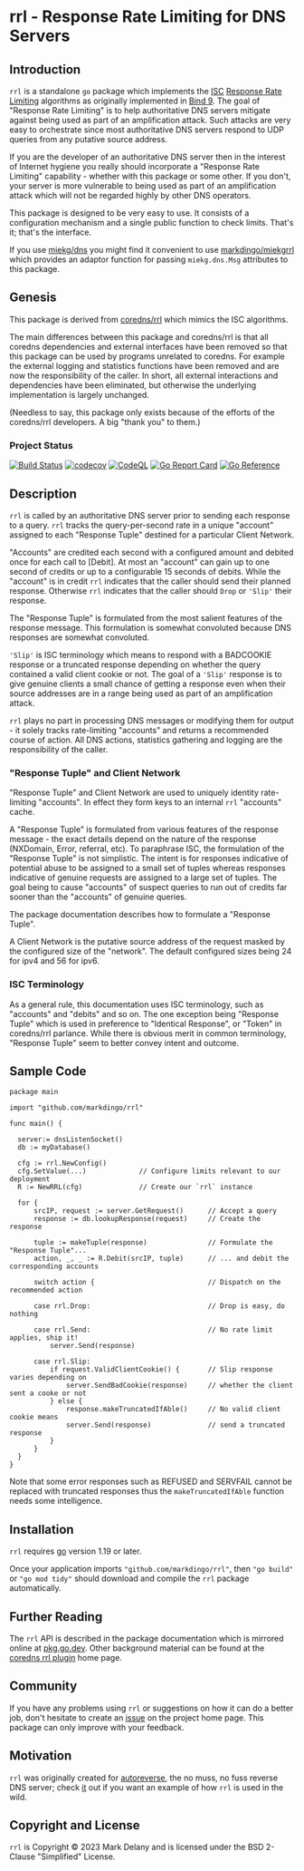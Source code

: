 <!-- Always newline after period so diffs are easier to read. -->
# rrl - Response Rate Limiting for DNS Servers

## Introduction

`rrl` is a standalone `go` package which implements the [ISC](https://www.isc.org) [Response
Rate Limiting](https://kb.isc.org/docs/aa-01148) algorithms as originally implemented in
[Bind 9](https://www.isc.org/bind/).
The goal of "Response Rate Limiting" is to help authoritative DNS servers mitigate against
being used as part of an amplification attack.
Such attacks are very easy to orchestrate since most authoritative DNS servers respond to
UDP queries from any putative source address.

If you are the developer of an authoritative DNS server then in the interest of Internet
hygiene you really should incorporate a "Response Rate Limiting" capability - whether with
this package or some other.
If you don't, your server is more vulnerable to being used as part of an amplification
attack which will not be regarded highly by other DNS operators.

This package is designed to be very easy to use.
It consists of a configuration mechanism and a single public function to check limits.
That's it; that's the interface.

If you use [miekg/dns](https://github.com/miekg/dns) you might
find it convenient to use [markdingo/miekgrrl](https://github.com/markdingo/miekgrrl) which
provides an adaptor function for passing `miekg.dns.Msg` attributes to this package.

## Genesis

This package is derived from [coredns/rrl](https://github.com/coredns/rrl) which mimics
the ISC algorithms.

The main differences between this package and coredns/rrl is that all coredns dependencies
and external interfaces have been removed so that this package can be used by programs
unrelated to coredns.
For example the external logging and statistics functions have been removed and are now
the responsibility of the caller.
In short, all external interactions and dependencies have been eliminated, but otherwise the underlying
implementation is largely unchanged.

(Needless to say, this package only exists because of the efforts of the coredns/rrl developers.
A big "thank you" to them.)

### Project Status

[![Build Status](https://github.com/markdingo/rrl/actions/workflows/go.yml/badge.svg)](https://github.com/markdingo/rrl/actions/workflows/go.yml)
[![codecov](https://codecov.io/gh/markdingo/rrl/branch/main/graph/badge.svg?token=211OVOI2AV)](https://codecov.io/gh/markdingo/rrl)
[![CodeQL](https://github.com/markdingo/rrl/actions/workflows/codeql-analysis.yml/badge.svg)](https://github.com/markdingo/rrl/actions/workflows/codeql-analysis.yml)
[![Go Report Card](https://goreportcard.com/badge/github.com/markdingo/rrl)](https://goreportcard.com/report/github.com/markdingo/rrl)
[![Go Reference](https://pkg.go.dev/badge/github.com/markdingo/rrl.svg)](https://pkg.go.dev/github.com/markdingo/rrl)

## Description

`rrl` is called by an authoritative DNS server prior to sending each response to a query.
`rrl` tracks the query-per-second rate in a unique "account" assigned to each "Response
Tuple" destined for a particular Client Network.

"Accounts" are credited each second with a configured amount and debited once for
each call to [Debit].
At most an "account" can gain up to one second of credits or up to a configurable 15
seconds of debits.
While the "account" is in credit `rrl` indicates that the caller should send their planned response.
Otherwise `rrl` indicates that the caller should `Drop` or `'Slip'` their response.

The "Response Tuple" is formulated from the most salient features of the response message.
This formulation is somewhat convoluted because DNS responses are somewhat convoluted.

`'Slip'` is ISC terminology which means to respond with a BADCOOKIE response or a
truncated response depending on whether the query contained a valid client cookie or not.
The goal of a `'Slip'` response is to give genuine clients a small chance of getting a
response even when their source addresses are in a range being used as part of an
amplification attack.

`rrl` plays no part in processing DNS messages or modifying them for output - it solely
tracks rate-limiting "accounts" and returns a recommended course of action.
All DNS actions, statistics gathering and logging are the responsibility of the caller.

### "Response Tuple" and Client Network

"Response Tuple" and Client Network are used to uniquely identity rate-limiting
"accounts".
In effect they form keys to an internal `rrl` "accounts" cache.

A "Response Tuple" is formulated from various features of the response message - the exact
details depend on the nature of the response (NXDomain, Error, referral, etc).
To paraphrase ISC, the formulation of the "Response Tuple" is not simplistic.
The intent is for responses indicative of potential abuse to be assigned to a small set of
tuples whereas responses indicative of genuine requests are assigned to a large set of
tuples.
The goal being to cause "accounts" of suspect queries to run out of credits far sooner
than the "accounts" of genuine queries.

The package documentation describes how to formulate a "Response Tuple".

A Client Network is the putative source address of the request masked by the configured
size of the "network".
The default configured sizes being 24 for ipv4 and 56 for ipv6.

### ISC Terminology

As a general rule, this documentation uses ISC terminology, such as "accounts" and
"debits" and so on.
The one exception being "Response Tuple" which is used in preference to "Identical
Response", or "Token" in coredns/rrl parlance.
While there is obvious merit in common terminology, "Response Tuple" seem to better
convey intent and outcome.

## Sample Code

    package main

    import "github.com/markdingo/rrl"

    func main() {

      server:= dnsListenSocket()
      db := myDatabase()
          
      cfg := rrl.NewConfig()
      cfg.SetValue(...)             // Configure limits relevant to our deployment
      R := NewRRL(cfg)              // Create our `rrl` instance

      for {
          srcIP, request := server.GetRequest()      // Accept a query
          response := db.lookupResponse(request)     // Create the response

          tuple := makeTuple(response)               // Formulate the "Response Tuple"...
          action, _, _ := R.Debit(srcIP, tuple)      // ... and debit the corresponding accounts

          switch action {                            // Dispatch on the recommended action

          case rrl.Drop:                             // Drop is easy, do nothing

          case rrl.Send:                             // No rate limit applies, ship it!
              server.Send(response)

          case rrl.Slip:
              if request.ValidClientCookie() {       // Slip response varies depending on
                  server.SendBadCookie(response)     // whether the client sent a cooke or not
              } else {
                  response.makeTruncatedIfAble()     // No valid client cookie means
                  server.Send(response)              // send a truncated response
              }
          }
      }
    }

Note that some error responses such as REFUSED and SERVFAIL cannot be replaced with
truncated responses thus the `makeTruncatedIfAble` function needs some intelligence.

## Installation

`rrl` requires [go](https://golang.org) version 1.19 or later.

Once your application imports `"github.com/markdingo/rrl"`, then `"go build"` or `"go mod
tidy"` should download and compile the `rrl` package automatically.

## Further Reading

The `rrl` API is described in the package documentation which is mirrored online at
[pkg.go.dev](https://pkg.go.dev/github.com/markdingo/rrl).
Other background material can be found at the [coredns rrl
plugin](https://github.com/coredns/rrl) home page.

## Community

If you have any problems using `rrl` or suggestions on how it can do a better job,
don't hesitate to create an [issue](https://github.com/markdingo/rrl/issues) on
the project home page.
This package can only improve with your feedback.

## Motivation

`rrl` was originally created for [autoreverse](https://github.com/markdingo/autoreverse),
the no muss, no fuss reverse DNS server; check
[it](https://github.com/markdingo/autoreverse) out if you want an example of how `rrl` is
used in the wild.

## Copyright and License

`rrl` is Copyright :copyright: 2023 Mark Delany and is licensed under the BSD
2-Clause "Simplified" License.
